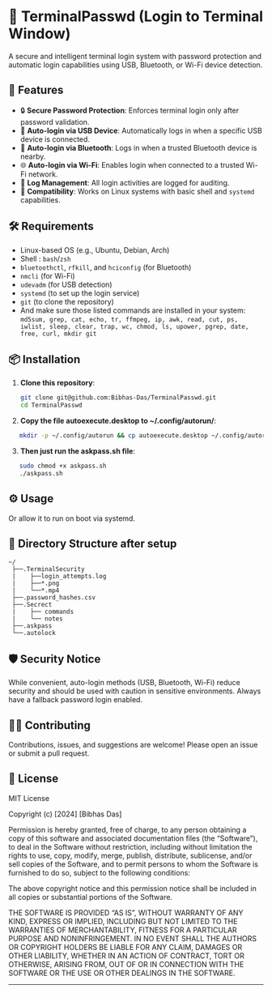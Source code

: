 
# 🔐 TerminalPasswd (Login to Terminal Window)

A secure and intelligent terminal login system with password protection and automatic login capabilities using USB, Bluetooth, or Wi-Fi device detection.

## 🚀 Features

* 🔒 **Secure Password Protection**: Enforces terminal login only after password validation.
* 🔌 **Auto-login via USB Device**: Automatically logs in when a specific USB device is connected.
* 📶 **Auto-login via Bluetooth**: Logs in when a trusted Bluetooth device is nearby.
* 🌐 **Auto-login via Wi-Fi**: Enables login when connected to a trusted Wi-Fi network.
* 📄 **Log Management**: All login activities are logged for auditing.
* 🧪 **Compatibility**: Works on Linux systems with basic shell and `systemd` capabilities.

## 🛠️ Requirements

* Linux-based OS (e.g., Ubuntu, Debian, Arch)
* Shell : `bash`/`zsh`
* `bluetoothctl`, `rfkill`, and `hciconfig` (for Bluetooth)
* `nmcli` (for Wi-Fi)
* `udevadm` (for USB detection)
* `systemd` (to set up the login service)
* `git` (to clone the repository)
* And make sure those listed commands are installed in your system: `md5sum, grep, cat, echo, tr, ffmpeg, ip, awk, read, cut, ps, iwlist, sleep, clear, trap, wc, chmod, ls, upower, pgrep, date, free, curl, mkdir git`

## 📦 Installation

1. **Clone this repository**:

   ```bash
   git clone git@github.com:Bibhas-Das/TerminalPasswd.git
   cd TerminalPasswd
   ```

2.  **Copy the file autoexecute.desktop to ~/.config/autorun/**:
   
   ```bash
      mkdir -p ~/.config/autorun && cp autoexecute.desktop ~/.config/autorun/ 
   ```
   
3.  **Then just run the askpass.sh file**:

   ```bash
      sudo chmod +x askpass.sh
      ./askpass.sh 
   ```

## ⚙️ Usage


Or allow it to run on boot via systemd.

## 📁 Directory Structure after setup

```
~/
 ├──.TerminalSecurity
 |    ├──login_attempts.log
 |    ├──*.png
 |    └──*.mp4
 ├──.password_hashes.csv
 ├──.Secrect
 |    ├── commands
 |    └── notes
 ├──.askpass
 └──.autolock

```

## 🛡️ Security Notice

While convenient, auto-login methods (USB, Bluetooth, Wi-Fi) reduce security and should be used with caution in sensitive environments. Always have a fallback password login enabled.

## 🧑‍💻 Contributing

Contributions, issues, and suggestions are welcome! Please open an issue or submit a pull request.

## 📜 License

MIT License

Copyright (c) [2024] [Bibhas Das]

Permission is hereby granted, free of charge, to any person obtaining a copy
of this software and associated documentation files (the “Software”), to deal
in the Software without restriction, including without limitation the rights
to use, copy, modify, merge, publish, distribute, sublicense, and/or sell
copies of the Software, and to permit persons to whom the Software is
furnished to do so, subject to the following conditions:

The above copyright notice and this permission notice shall be included in
all copies or substantial portions of the Software.

THE SOFTWARE IS PROVIDED “AS IS”, WITHOUT WARRANTY OF ANY KIND, EXPRESS OR
IMPLIED, INCLUDING BUT NOT LIMITED TO THE WARRANTIES OF MERCHANTABILITY,
FITNESS FOR A PARTICULAR PURPOSE AND NONINFRINGEMENT. IN NO EVENT SHALL THE
AUTHORS OR COPYRIGHT HOLDERS BE LIABLE FOR ANY CLAIM, DAMAGES OR OTHER
LIABILITY, WHETHER IN AN ACTION OF CONTRACT, TORT OR OTHERWISE, ARISING FROM,
OUT OF OR IN CONNECTION WITH THE SOFTWARE OR THE USE OR OTHER DEALINGS IN
THE SOFTWARE.

---
